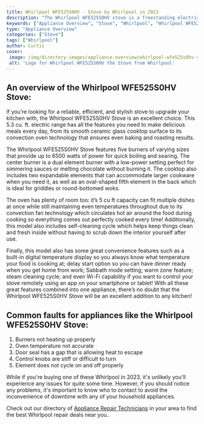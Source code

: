 ```yaml
---
title: Whirlpool WFE525S0HV - Stove by Whirlpool in 2023
description: "The Whirlpool WFE525S0HV stove is a freestanding electric range with a 5.3 cubic foot oven capacity. The oven has five cooking modes: bake, broil, convection bake, convection broil, and roast. The stove also has a warming drawer, a self-cleaning oven, and a delay bake timer. The WFE525S0HV stove has a black finish and a stainless steel handle."
keywords: ["Appliance Overview", "Stove", "Whirlpool", "Whirlpool WFE525S0HV"]
type: "Appliance Overview"
categories: ["Stove"]
tags: ["Whirlpool"]
author: Curtis
cover: 
 image: /img/directory-images/appliance-overview/whirlpool-wfe525s0hv-stove.webp
 alt: 'Logo for Whirlpool WFE525S0HV the Stove from Whirlpool'
---
```


## An overview of the Whirlpool WFE525S0HV Stove:

If you’re looking for a reliable, efficient, and stylish stove to upgrade your kitchen with, the Whirlpool WFE525S0HV Stove is an excellent choice. This 5.3 cu. ft. electric range has all the features you need to make delicious meals every day, from its smooth ceramic glass cooktop surface to its convection oven technology that ensures even baking and roasting results.

The Whirlpool WFE525S0HV Stove features five burners of varying sizes that provide up to 6500 watts of power for quick boiling and searing. The center burner is a dual element burner with a low-power setting perfect for simmering sauces or melting chocolate without burning it. The cooktop also includes two expandable elements that can accommodate larger cookware when you need it, as well as an oval-shaped fifth element in the back which is ideal for griddles or round-bottomed woks.

The oven has plenty of room too: it’s 5 cu ft capacity can fit multiple dishes at once while still maintaining even temperatures throughout due to its convection fan technology which circulates hot air around the food during cooking so everything comes out perfectly cooked every time! Additionally, this model also includes self-cleaning cycle which helps keep things clean and fresh inside without having to scrub down the interior yourself after use.

Finally, this model also has some great convenience features such as a built-in digital temperature display so you always know what temperature your food is cooking at; delay start option so you can have dinner ready when you get home from work; Sabbath mode setting; warm zone feature; steam cleaning cycle; and even Wi-Fi capability if you want to control your stove remotely using an app on your smartphone or tablet! With all these great features combined into one appliance, there’s no doubt that the Whirlpool WFE525S0HV Stove will be an excellent addition to any kitchen!

## Common faults for appliances like the Whirlpool WFE525S0HV Stove:
1. Burners not heating up properly
2. Oven temperature not accurate 
3. Door seal has a gap that is allowing heat to escape 
4. Control knobs are stiff or difficult to turn 
5. Element does not cycle on and off properly

While if you're buying one of these Whirlpool in 2023, it's unlikely you'll experience any issues for quite some time. However, if you should notice any problems, it's important to know who to contact to avoid the inconvenience of downtime with any of your household appliances.

Check out our directory of <a href="/appliance-repair-technicians">Appliance Repair Technicians</a> in your area to find the best Whirlpool repair deals near you..
